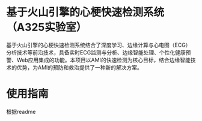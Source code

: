 # 基于火山引擎的心梗快速检测系统（A325实验室）
基于火山引擎的心梗快速检测系统结合了深度学习、边缘计算与心电图（ECG）分析技术等前沿技术，具备实时ECG监测与分析、边缘智能处理、个性化健康预警、Web应用集成的功能。本项目以AMI的快速检测为核心目标，结合边缘智能技术的优势，为AMI的预防和救治提供了一种新的解决方案。

# 使用指南
根据readme
